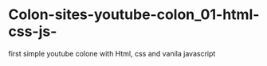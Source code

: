 # Colon-sites-youtube-colon_01-html-css-js-
first simple youtube colone with Html, css and vanila javascript
